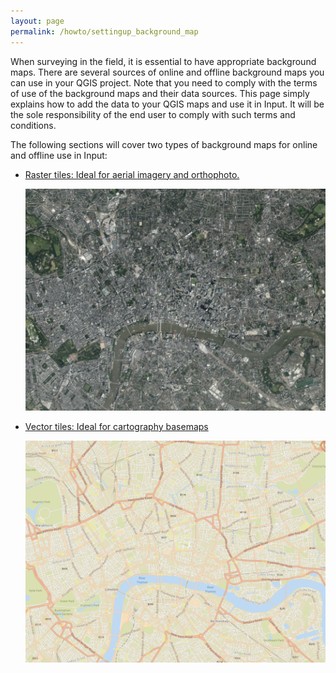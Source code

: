 ```yaml
---
layout: page
permalink: /howto/settingup_background_map
---
```


When surveying in the field, it is essential to have appropriate background maps. There are several sources of online and offline background maps you can use in your QGIS project. Note that you need to comply with the terms of use of the background maps and their data sources. This page simply explains how to add the data to your QGIS maps and use it in Input. It will be the sole responsibility of the end user to comply with such terms and conditions.

The following sections will cover two types of background maps for online and offline use in Input:

- [Raster tiles: Ideal for aerial imagery and orthophoto.](/howto/settingup_background_map_rastertile)

  ![exmple rastertile](/images/example_rastertile.png)

- [Vector tiles: Ideal for cartography basemaps](/howto/settingup_background_map_vectortile)

  ![exmple vectortile](/images/example_vectortile.png)
